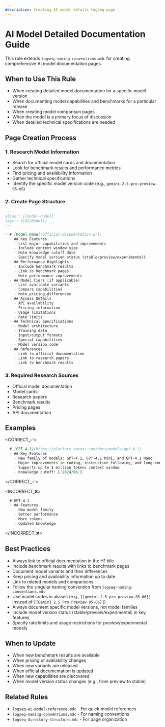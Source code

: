 ```yaml
---
description: Creating AI model details logseq page
---
```

# AI Model Detailed Documentation Guide
This rule extends `logseq-naming-conventions.mdc` for creating comprehensive AI model documentation pages.

## When to Use This Rule
- When creating detailed model documentation for a specific model version
- When documenting model capabilities and benchmarks for a particular release
- When creating model comparison pages
- When the model is a primary focus of discussion
- When detailed technical specifications are needed

## Page Creation Process

### 1. Research Model Information
- Search for official model cards and documentation
- Look for benchmark results and performance metrics
- Find pricing and availability information
- Gather technical specifications
- Identify the specific model version code (e.g., `gemini-2.5-pro-preview-05-06`)

### 2. Create Page Structure
```markdown
---
alias:: [[model-code]]
tags:: [[AI/Model]]
---

- # [Model Name](official-documentation-url)
  - ## Key Features
    - List major capabilities and improvements
    - Include context window size
    - Note knowledge cutoff date
    - Specify model version status (stable/preview/experimental)
  - ## Performance Highlights
    - Include benchmark results
    - Link to benchmark pages
    - Note performance improvements
  - ## Model Tiers (if applicable)
    - List available variants
    - Compare capabilities
    - Note pricing differences
  - ## Access Details
    - API availability
    - Pricing information
    - Usage limitations
    - Rate limits
  - ## Technical Specifications
    - Model architecture
    - Training data
    - Input/output formats
    - Special capabilities
    - Model version code
  - ## References
    - Link to official documentation
    - Link to research papers
    - Link to benchmark results
```

### 3. Required Research Sources
- Official model documentation
- Model cards
- Research papers
- Benchmark results
- Pricing pages
- API documentation

## Examples

<CORRECT_✅>
```markdown
- # [GPT-4.1](https://platform.openai.com/docs/models/gpt-4.1)
  - ## Key Features
    - New family of models: GPT-4.1, GPT-4.1 Mini, and GPT-4.1 Nano
    - Major improvements in coding, instruction following, and long-context understanding
    - Supports up to 1 million tokens context window
    - Knowledge cutoff: [[2024/06]]
```
</CORRECT_✅>

<INCORRECT_❌>
```markdown
- # GPT-4.1
  - ## Features
    - New model family
    - Better performance
    - More tokens
    - Updated knowledge
```
</INCORRECT_❌>

## Best Practices
- Always link to official documentation in the H1 title
- Include benchmark results with links to benchmark pages
- Document model variants and their differences
- Keep pricing and availability information up to date
- Link to related models and comparisons
- Follow the singular naming convention from `logseq-naming-conventions.mdc`
- Use model codes in aliases (e.g., `[[gemini-2.5-pro-preview-05-06]]` instead of `[[Gemini 2.5 Pro Preview 05-06]]`)
- Always document specific model versions, not model families
- Include model version status (stable/preview/experimental) in key features
- Specify rate limits and usage restrictions for preview/experimental models

## When to Update
- When new benchmark results are available
- When pricing or availability changes
- When new variants are released
- When official documentation is updated
- When new capabilities are discovered
- When model version status changes (e.g., from preview to stable)

## Related Rules
- `logseq-ai-model-reference.mdc` - For quick model references
- `logseq-naming-conventions.mdc` - For naming conventions
- `logseq-directory-structure.mdc` - For page organization
